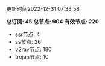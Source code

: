 更新时间2022-12-31 07:33:58

**总订阅: 45**
**总节点: 904**
**有效节点: 220**
- ssr节点: 4
- ss节点: 26
- v2ray节点: 180
- trojan节点: 10
